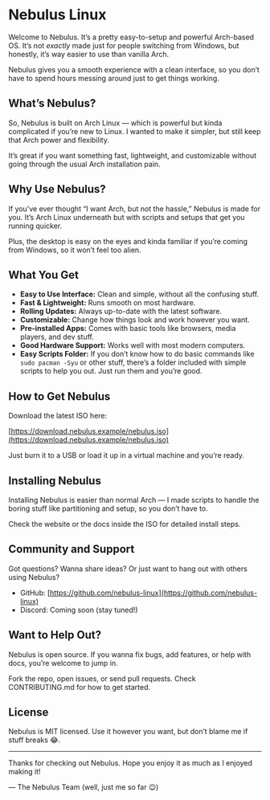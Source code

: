 # Nebulus Linux

Welcome to Nebulus. It’s a pretty easy-to-setup and powerful Arch-based OS. It’s not *exactly* made just for people switching from Windows, but honestly, it’s way easier to use than vanilla Arch.

Nebulus gives you a smooth experience with a clean interface, so you don’t have to spend hours messing around just to get things working.

## What’s Nebulus?

So, Nebulus is built on Arch Linux — which is powerful but kinda complicated if you’re new to Linux. I wanted to make it simpler, but still keep that Arch power and flexibility.

It’s great if you want something fast, lightweight, and customizable without going through the usual Arch installation pain.

## Why Use Nebulus?

If you’ve ever thought “I want Arch, but not the hassle,” Nebulus is made for you. It’s Arch Linux underneath but with scripts and setups that get you running quicker.

Plus, the desktop is easy on the eyes and kinda familiar if you’re coming from Windows, so it won’t feel too alien.

## What You Get

- **Easy to Use Interface:** Clean and simple, without all the confusing stuff.
- **Fast & Lightweight:** Runs smooth on most hardware.
- **Rolling Updates:** Always up-to-date with the latest software.
- **Customizable:** Change how things look and work however you want.
- **Pre-installed Apps:** Comes with basic tools like browsers, media players, and dev stuff.
- **Good Hardware Support:** Works well with most modern computers.
- **Easy Scripts Folder:** If you don’t know how to do basic commands like `sudo pacman -Syu` or other stuff, there’s a folder included with simple scripts to help you out. Just run them and you’re good.

## How to Get Nebulus

Download the latest ISO here:

[https://download.nebulus.example/nebulus.iso](https://download.nebulus.example/nebulus.iso)

Just burn it to a USB or load it up in a virtual machine and you’re ready.

## Installing Nebulus

Installing Nebulus is easier than normal Arch — I made scripts to handle the boring stuff like partitioning and setup, so you don’t have to.

Check the website or the docs inside the ISO for detailed install steps.

## Community and Support

Got questions? Wanna share ideas? Or just want to hang out with others using Nebulus?

- GitHub: [https://github.com/nebulus-linux](https://github.com/nebulus-linux)
- Discord: Coming soon (stay tuned!)

## Want to Help Out?

Nebulus is open source. If you wanna fix bugs, add features, or help with docs, you’re welcome to jump in.

Fork the repo, open issues, or send pull requests. Check CONTRIBUTING.md for how to get started.

## License

Nebulus is MIT licensed. Use it however you want, but don’t blame me if stuff breaks 😂.

---

Thanks for checking out Nebulus. Hope you enjoy it as much as I enjoyed making it!

— The Nebulus Team (well, just me so far 😉)
